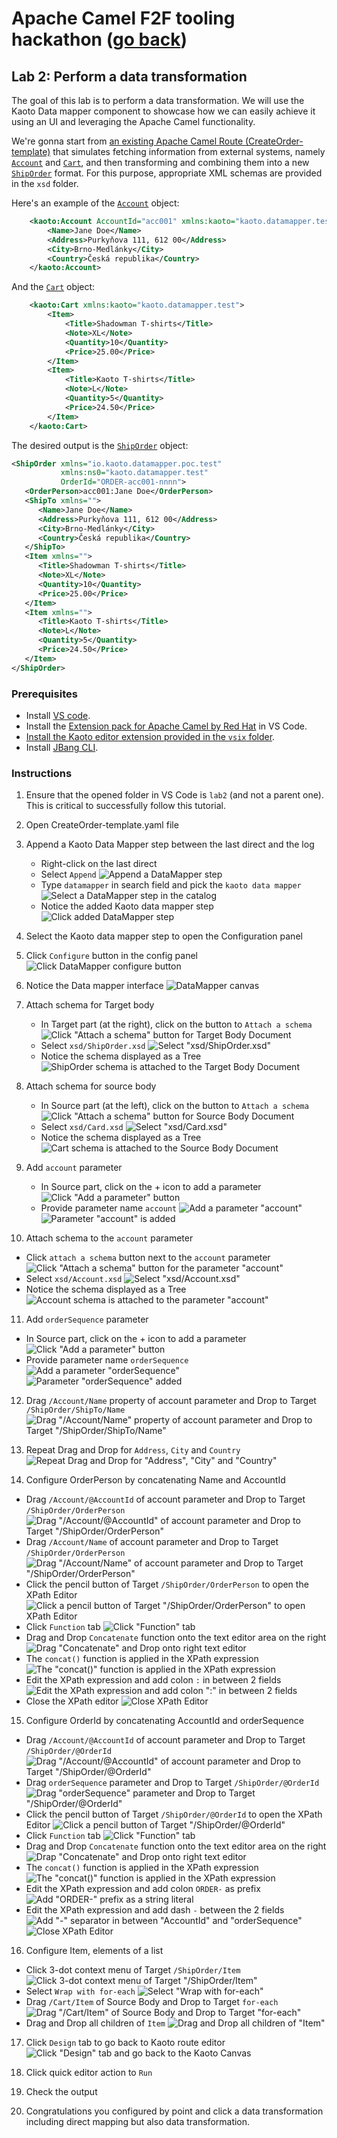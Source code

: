# Apache Camel F2F tooling hackathon ([go back](../README.md))

## Lab 2: Perform a data transformation

The goal of this lab is to perform a data transformation. We will use the Kaoto Data mapper component to showcase how we can easily achieve it using an UI and leveraging the Apache Camel functionality.

We're gonna start from [an existing Apache Camel Route (CreateOrder-template)](CreateOrder-template.camel.yaml) that simulates fetching information from external systems, namely [`Account`](xsd/Account.xsd) and [`Cart`](xsd/Cart.xsd), and then transforming and combining them into a new [`ShipOrder`](xsd/ShipOrder.xsd) format. For this purpose, appropriate XML schemas are provided in the `xsd` folder.

Here's an example of the [`Account`](xsd/Account.xsd) object:
```xml
    <kaoto:Account AccountId="acc001" xmlns:kaoto="kaoto.datamapper.test">
        <Name>Jane Doe</Name>
        <Address>Purkyňova 111, 612 00</Address>
        <City>Brno-Medlánky</City>
        <Country>Česká republika</Country>
    </kaoto:Account>
```

And the [`Cart`](xsd/Cart.xsd) object:
```xml
    <kaoto:Cart xmlns:kaoto="kaoto.datamapper.test">
        <Item>
            <Title>Shadowman T-shirts</Title>
            <Note>XL</Note>
            <Quantity>10</Quantity>
            <Price>25.00</Price>
        </Item>
        <Item>
            <Title>Kaoto T-shirts</Title>
            <Note>L</Note>
            <Quantity>5</Quantity>
            <Price>24.50</Price>
        </Item>
    </kaoto:Cart>
```

The desired output is the [`ShipOrder`](xsd/ShipOrder.xsd) object:
```xml
<ShipOrder xmlns="io.kaoto.datamapper.poc.test"
           xmlns:ns0="kaoto.datamapper.test"
           OrderId="ORDER-acc001-nnnn">
   <OrderPerson>acc001:Jane Doe</OrderPerson>
   <ShipTo xmlns="">
      <Name>Jane Doe</Name>
      <Address>Purkyňova 111, 612 00</Address>
      <City>Brno-Medlánky</City>
      <Country>Česká republika</Country>
   </ShipTo>
   <Item xmlns="">
      <Title>Shadowman T-shirts</Title>
      <Note>XL</Note>
      <Quantity>10</Quantity>
      <Price>25.00</Price>
   </Item>
   <Item xmlns="">
      <Title>Kaoto T-shirts</Title>
      <Note>L</Note>
      <Quantity>5</Quantity>
      <Price>24.50</Price>
   </Item>
</ShipOrder>
```

### Prerequisites

* Install [VS code](https://code.visualstudio.com/docs/setup/setup-overview).
* Install the [Extension pack for Apache Camel by Red Hat](https://marketplace.visualstudio.com/items?itemName=redhat.apache-camel-extension-pack) in VS Code.
* [Install the Kaoto editor extension provided in the `vsix` folder](https://code.visualstudio.com/docs/editor/extension-marketplace#_install-from-a-vsix).
* Install [JBang CLI](https://www.jbang.dev/documentation/guide/latest/installation.html).

### Instructions

1. Ensure that the opened folder in VS Code is `lab2` (and not a parent one). This is critical to successfully follow this tutorial.

2. Open CreateOrder-template.yaml file

3. Append a Kaoto Data Mapper step between the last direct and the log
   * Right-click on the last direct
   * Select `Append`
   ![Append a DataMapper step](images/01.append-step.png)
   * Type `datamapper` in search field and pick the `kaoto data mapper`
   ![Select a DataMapper step in the catalog](images/02.select-datamapper-in-catalog.png)
   * Notice the added Kaoto data mapper step
   ![Click added DataMapper step](images/03.click-datamapper-step.png)

4. Select the Kaoto data mapper step to open the Configuration panel

5. Click `Configure` button in the config panel
   ![Click DataMapper configure button](images/04.click-datamapper-configure-button.png)

6. Notice the Data mapper interface
   ![DataMapper canvas](images/05.datamapper-canvas.png)

7. Attach schema for Target body
   * In Target part (at the right), click on the button to `Attach a schema`
   ![Click "Attach a schema" button for Target Body Document](images/06.click-attach-target-body-document-schema.png)
   * Select `xsd/ShipOrder.xsd`
   ![Select "xsd/ShipOrder.xsd"](images/07.select-ShipOrder-schema.png)
   * Notice the schema displayed as a Tree
   ![ShipOrder schema is attached to the Target Body Document](images/08.ShipOrder-attached-to-target-body.png)


8. Attach schema for source body
   * In Source part (at the left), click on the button to `Attach a schema`
   ![Click "Attach a schema" button for Source Body Document](images/09.click-attach-source-body-document-schema.png)
   * Select `xsd/Card.xsd`
   ![Select "xsd/Card.xsd"](images/10.select-Cart-schema.png)
   * Notice the schema displayed as a Tree
   ![Cart schema is attached to the Source Body Document](images/11.Cart-attached-to-source-body.png)

9. Add `account` parameter
   * In Source part, click on the + icon to add a parameter
   ![Click "Add a parameter" button](images/12.click-add-parameter-button.png)
   * Provide parameter name `account`
   ![Add a parameter "account"](images/13.add-parameter-account.png)
   ![Parameter "account" is added](images/14.parameter-account-added.png)

10. Attach schema to the `account` parameter
   * Click `attach a schema` button next to the `account` parameter
   ![Click "Attach a schema" button for the parameter "account"](images/15.click-attach-param-account-schema.png)
   * Select `xsd/Account.xsd`
   ![Select "xsd/Account.xsd"](images/16.select-Account-schema.png)
   * Notice the schema displayed as a Tree
   ![Account schema is attached to the parameter "account"](images/17.Account-attached-to-param-account.png)

11. Add `orderSequence` parameter
   * In Source part, click on the + icon to add a parameter
   ![Click "Add a parameter" button](images/12.click-add-parameter-button.png)
   * Provide parameter name `orderSequence`
   ![Add a parameter "orderSequence"](images/19.add-parameter-orderSequence.png)
   ![Parameter "orderSequence" added](images/20.parameter-orderSequence-added.png)

12. Drag `/Account/Name` property of account parameter and Drop to Target `/ShipOrder/ShipTo/Name`
   ![Drag "/Account/Name" property of account parameter and Drop to Target "/ShipOrder/ShipTo/Name" ](images/21.dnd-name.png)

13. Repeat Drag and Drop for `Address`, `City` and `Country`
   ![Repeat Drag and Drop for "Address", "City" and "Country" ](images/22.repeat-dnd-address-city-country.png)

14. Configure OrderPerson by concatenating Name and AccountId
   * Drag `/Account/@AccountId` of account parameter and Drop to Target `/ShipOrder/OrderPerson`
   ![Drag "/Account/@AccountId" of account parameter and Drop to Target "/ShipOrder/OrderPerson"](images/23.dnd-accountid-to-orderperson.png)
   * Drag `/Account/Name` of account parameter and Drop to Target `/ShipOrder/OrderPerson`
   ![Drag "/Account/Name" of account parameter and Drop to Target "/ShipOrder/OrderPerson"](images/24.dnd-name-to-orderperson.png)
   * Click the pencil button of Target `/ShipOrder/OrderPerson` to open the XPath Editor
   ![Click a pencil button of Target "/ShipOrder/OrderPerson" to open XPath Editor](images/25.click-pencil-orderperson.png)
   * Click `Function` tab
   ![Click "Function" tab](images/26.xpath-editor-click-function-orderperson.png)
   * Drag and Drop `Concatenate` function onto the text editor area on the right 
   ![Drag "Concatenate" and Drop onto right text editor](images/27.xpath-editor-drop-concat.png)
   * The `concat()` function is applied in the XPath expression
   ![The "concat()" function is applied in the XPath expression](images/28.xpath-editor-concat-applied.png)
   * Edit the XPath expression and add colon `:` in between 2 fields
   ![Edit the XPath expression and add colon ":" in between 2 fields](images/29.xpath-editor-add-colon.png)
   * Close the XPath editor
   ![Close XPath Editor](images/30.xpath-editor-close.png)

15. Configure OrderId by concatenating AccountId and orderSequence
   * Drag `/Account/@AccountId` of account parameter and Drop to Target `/ShipOrder/@OrderId`
   ![Drag "/Account/@AccountId" of account parameter and Drop to Target "/ShipOrder/@OrderId"](images/31.dnd-accountid-to-orderid.png)
   * Drag `orderSequence` parameter and Drop to Target `/ShipOrder/@OrderId`
   ![Drag "orderSequence" parameter and Drop to Target "/ShipOrder/@OrderId"](images/32.dnd-orderSequence-to-orderid.png)
   * Click the pencil button of Target `/ShipOrder/@OrderId` to open the XPath Editor
   ![Click a pencil button of Target "/ShipOrder/@OrderId"](images/33.click-pencil-orderid.png)
   * Click `Function` tab
   ![Click "Function" tab](images/34.xpath-editor-click-function-orderid.png)
   * Drag and Drop `Concatenate` function onto the text editor area on the right 
   ![Drap "Concatenate" and Drop onto right text editor](images/35.xpath-editor-drop-concat-orderid.png)
   * The `concat()` function is applied in the XPath expression
   ![The "concat()" function is applied in the XPath expression](images/36.xpath-editor-concat-applied-orderid.png)
   * Edit the XPath expression and add colon `ORDER-` as prefix
   ![Add "ORDER-" prefix as a string literal](images/37.xpath-editor-add-ORDER-prefix.png)
   * Edit the XPath expression and add dash `-` between the 2 fields
   ![Add "-" separator in between "AccountId" and "orderSequence"](images/38.xpath-editor-add-separator.png)
   ![Close XPath Editor](images/39.close-xpath-editor.png)

16. Configure Item, elements of a list
   * Click 3-dot context menu of Target `/ShipOrder/Item`
   ![Click 3-dot context menu of Target "/ShipOrder/Item"](images/40.click-context-menu-item.png)
   * Select `Wrap with for-each`
   ![Select "Wrap with for-each"](images/41.select-for-each.png)
   * Drag `/Cart/Item` of Source Body and Drop to Target `for-each`
   ![Drag "/Cart/Item" of Source Body and Drop to Target "for-each"](images/42.dnd-item-for-each.png)
   * Drag and Drop all children of `Item`
   ![Drag and Drop all children of "Item"](images/43.dnd-item-children.png)

17. Click `Design` tab to go back to Kaoto route editor
   ![Click "Design" tab and go back to the Kaoto Canvas](images/44.click-design-tab.png)

18. Click quick editor action to `Run`

19. Check the output

20. Congratulations you configured by point and click a data transformation including direct mapping but also data transformation.
